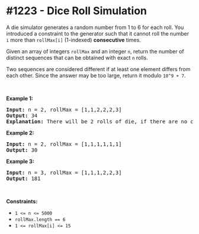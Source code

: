 # \#1223 - Dice Roll Simulation
<p>A die simulator generates a random number from 1 to 6 for each roll.&nbsp;You introduced a constraint to the generator such that it cannot roll the number <code>i</code> more than <code>rollMax[i]</code> (1-indexed) <strong>consecutive</strong> times.&nbsp;</p>

<p>Given an array of integers&nbsp;<code>rollMax</code>&nbsp;and an integer&nbsp;<code>n</code>, return the number of distinct sequences that can be obtained with exact <code>n</code> rolls.</p>

<p>Two sequences are considered different if at least one element differs from each other. Since the answer&nbsp;may be too large,&nbsp;return it modulo <code>10^9 + 7</code>.</p>

<p>&nbsp;</p>
<p><strong>Example 1:</strong></p>

<pre>
<strong>Input:</strong> n = 2, rollMax = [1,1,2,2,2,3]
<strong>Output:</strong> 34
<strong>Explanation:</strong> There will be 2 rolls of die, if there are no constraints on the die, there are 6 * 6 = 36 possible combinations. In this case, looking at rollMax array, the numbers 1 and 2 appear at most once consecutively, therefore sequences (1,1) and (2,2) cannot occur, so the final answer is 36-2 = 34.
</pre>

<p><strong>Example 2:</strong></p>

<pre>
<strong>Input:</strong> n = 2, rollMax = [1,1,1,1,1,1]
<strong>Output:</strong> 30
</pre>

<p><strong>Example 3:</strong></p>

<pre>
<strong>Input:</strong> n = 3, rollMax = [1,1,1,2,2,3]
<strong>Output:</strong> 181
</pre>

<p>&nbsp;</p>
<p><strong>Constraints:</strong></p>

<ul>
	<li><code>1 &lt;= n &lt;= 5000</code></li>
	<li><code>rollMax.length == 6</code></li>
	<li><code>1 &lt;= rollMax[i] &lt;= 15</code></li>
</ul>
